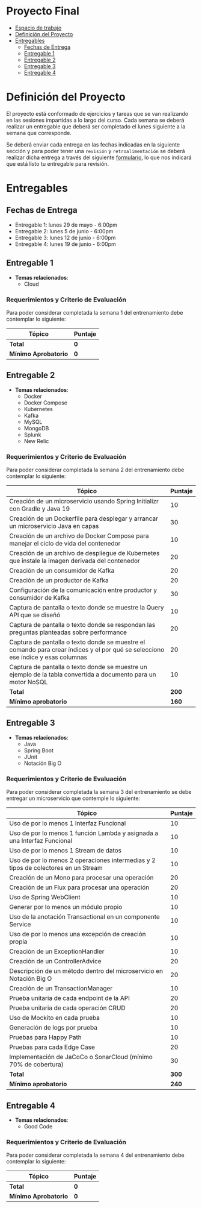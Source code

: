 
# Proyecto Final
- [Espacio de trabajo](#espacio-de-trabajo)
- [Definición del Proyecto](#definici%C3%B3n-del-proyecto)
- [Entregables](#entregables)
    - [Fechas de Entrega](#fechas-de-entrega)
    - [Entregable 1](#entregable-1)
    - [Entregable 2](#entregable-2)
    - [Entregable 3](#entregable-3)
    - [Entregable 4](#entregable-4)

# Definición del Proyecto
El proyecto está conformado de ejercicios y tareas que se van realizando en las sesiones impartidas a lo largo del curso. Cada semana se deberá realizar un entregable que deberá ser completado el lunes siguiente a la semana que corresponde.

Se deberá enviar cada entrega en las fechas indicadas en la siguiente sección y para poder tener una `revisión` y `retroalimentación` se deberá realizar dicha entrega a través del siguiente [formulario](https://forms.gle/pFMDiMEZSP4xNx3L8), lo que nos indicará que está listo tu entregable para revisión.

# Entregables
## Fechas de Entrega
 - Entregable 1: lunes 29 de mayo - 6:00pm
 - Entregable 2: lunes 5 de junio - 6:00pm
 - Entregable 3: lunes 12 de junio - 6:00pm
 - Entregable 4: lunes 19 de junio - 6:00pm

## Entregable 1

- **Temas relacionados**:
  - Cloud

### Requerimientos y Criterio de Evaluación
Para poder considerar completada la semana 1 del entrenamiento debe contemplar lo siguiente:

| **Tópico**                                                                                                                          | **Puntaje** |
|-------------------------------------------------------------------------------------------------------------------------------------|-------------|
| **Total**                                                                                                                           | **0**       |
| **Mínimo Aprobatorio**                                                                                                              | **0**       |


## Entregable 2

- **Temas relacionados**:
  - Docker
  - Docker Compose
  - Kubernetes
  - Kafka
  - MySQL
  - MongoDB
  - Splunk
  - New Relic

### Requerimientos y Criterio de Evaluación 
Para poder considerar completada la semana 2 del entrenamiento debe contemplar lo siguiente:

| **Tópico**                                                                                                                           | **Puntaje** |
|--------------------------------------------------------------------------------------------------------------------------------------|-------------|
| Creación de un microservicio usando Spring Initializr con Gradle y Java 19                                                           | 10          |
| Creación de un Dockerfile para desplegar y arrancar un microservicio Java en capas                                                   | 30          |
| Creación de un archivo de Docker Compose para manejar el ciclo de vida del contenedor                                                | 10          |
| Creación de un archivo de despliegue de Kubernetes que instale la imagen derivada del contenedor                                     | 20          |
| Creación de un consumidor de Kafka                                                                                                   | 20          |
| Creación de un productor de Kafka                                                                                                    | 20          |
| Configuración de la comunicación entre productor y consumidor de Kafka                                                               | 30          |
| Captura de pantalla o texto donde se muestre la Query API que se diseñó                                                              | 10          |
| Captura de pantalla o texto donde se respondan las preguntas planteadas sobre performance                                            | 20          |
| Captura de pantalla o texto donde se muestre el comando para crear índices y el por qué se selecciono ese índice y esas columnas     | 20          |
| Captura de pantalla o texto donde se muestre un ejemplo de la tabla convertida a documento para un motor NoSQL                       | 10          |
| **Total**                                                                                                                            | **200**     |
| **Mínimo aprobatorio**                                                                                                               | **160**     |

## Entregable 3

- **Temas relacionados**:
  - Java
  - Spring Boot
  - JUnit
  - Notación Big O

### Requerimientos y Criterio de Evaluación 
Para poder considerar completada la semana 3 del entrenamiento se debe entregar un microservicio que contemple lo siguiente:

| **Tópico**                                                                                                                           | **Puntaje** |
|--------------------------------------------------------------------------------------------------------------------------------------|-------------|
| Uso de por lo menos 1 Interfaz Funcional                                                                                             | 10          |
| Uso de por lo menos 1 función Lambda y asignada a una Interfaz Funcional                                                             | 10          |
| Uso de por lo menos 1 Stream de datos                                                                                                | 10          |
| Uso de por lo menos 2 operaciones intermedias y 2 tipos de colectores en un Stream                                                   | 10          |
| Creación de un Mono para procesar una operación                                                                                      | 20          |
| Creación de un Flux para procesar una operación                                                                                      | 20          |
| Uso de Spring WebClient                                                                                                              | 10          |
| Generar por lo menos un módulo propio                                                                                                | 10          |
| Uso de la anotación Transactional en un componente Service                                                                           | 10          |
| Uso de por lo menos una excepción de creación propia                                                                                 | 10          |
| Creación de un ExceptionHandler                                                                                                      | 10          |
| Creación de un ControllerAdvice                                                                                                      | 20          |
| Descripción de un método dentro del microservicio en Notación Big O                                                                  | 20          |
| Creación de un TransactionManager                                                                                                    | 10          |
| Prueba unitaria de cada endpoint de la API                                                                                           | 20          |
| Prueba unitaria de cada operación CRUD                                                                                               | 20          |
| Uso de Mockito en cada prueba                                                                                                        | 10          |
| Generación de logs por prueba                                                                                                        | 10          |
| Pruebas para Happy Path                                                                                                              | 10          |
| Pruebas para cada Edge Case                                                                                                          | 20          |
| Implementación de JaCoCo o SonarCloud (mínimo 70% de cobertura)                                                                      | 30          |
| **Total**                                                                                                                            | **300**     |
| **Mínimo aprobatorio**                                                                                                               | **240**     |

## Entregable 4

- **Temas relacionados**:
  - Good Code

### Requerimientos y Criterio de Evaluación
Para poder considerar completada la semana 4 del entrenamiento debe contemplar lo siguiente:

| **Tópico**                                                                                                                          | **Puntaje** |
|-------------------------------------------------------------------------------------------------------------------------------------|-------------|
| **Total**                                                                                                                           | **0**       |
| **Mínimo Aprobatorio**                                                                                                              | **0**       |
